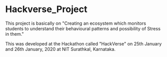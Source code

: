 # Hackverse_Project

This project is basically on "Creating an ecosystem which monitors students to understand their behavioural patterns and possibility of Stress in them."

This was developed at the Hackathon called "HackVerse" on 25th January and 26th January, 2020 at NIT Surathkal, Karnataka.
